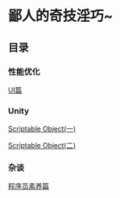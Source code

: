 # 鄙人的奇技淫巧~

## 目录

### 性能优化

[UI篇](/mds/Mine/Performance_Optimization/UI.md)

### Unity

[Scriptable Object(一)](https://www.bilibili.com/read/cv19559448/)

[Scriptable Object(二)](https://www.bilibili.com/read/cv19728389/)

### 杂谈

[程序员素养篇](/mds/Mine/Programmer_Emotional_Damage____/)